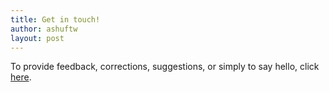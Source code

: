 ```yaml
---
title: Get in touch! 
author: ashuftw
layout: post
---
```

To provide feedback, corrections, suggestions, or simply to say hello, click [here](mailto:psashuthosh@googlemail.com).
